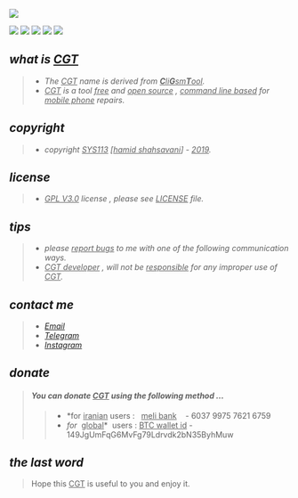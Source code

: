 ![](https://github.com/sys113/CGT/blob/master/CGT.png)

![](https://img.shields.io/github/stars/SYS113/CGT.svg)
![](https://img.shields.io/github/forks/SYS113/CGT.svg)
![](https://img.shields.io/github/tag/SYS113/CGT.svg)
![](https://img.shields.io/github/release/SYS113/CGT.svg)
![](https://img.shields.io/github/issues/SYS113/CGT.svg)

## *what is <ins>CGT</ins>*
> * *The <ins>CGT</ins> name is derived from <ins>**C**li**G**sm**T**ool</ins>.<br />*
> * *<ins>CGT</ins> is a tool <ins>free</ins> and <ins>open source</ins> , <ins>command line based</ins> for <ins>mobile phone</ins> repairs.*
## *copyright*
> * *copyright <ins>SYS113</ins> [<ins>hamid shahsavani</ins>] - <ins>2019</ins>.*
## *license* 
> * *<ins>GPL V3.0</ins> license , please see <ins>LICENSE</ins> file.*
## *tips* 
> * *please <ins>report bugs</ins> to me with one of the following communication ways.*
> * *<ins>CGT developer</ins> , will not be <ins>responsible</ins> for any improper use of <ins>CGT</ins>.*
## *contact me* 
> * *[Email](https://051.SYS113@gmail.com)*
> * *[Telegram](https://t.me/SYS113/)*
> * *[Instagram](https://instagram.com/sys113/)*
## *donate* 
> #### *You can donate <ins>CGT</ins> using the following method ...*
> > * *for <ins>iranian</ins> users :  &nbsp; <ins>meli bank</ins> &nbsp;&nbsp; - 6037 9975 7621 6759
> > * *for  &nbsp;*<ins>global</ins>* &nbsp;users : <ins>BTC wallet id</ins> - 149JgUmFqG6MvFg79Ldrvdk2bN35ByhMuw
## *the last word* 
> Hope this <ins>CGT</ins> is useful to you and enjoy it.


